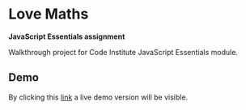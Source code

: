 # Love Maths

**JavaScript Essentials assignment**

Walkthrough project for Code Institute JavaScript Essentials module.

## Demo

By clicking this [link](https://daph1986.github.io/Love-maths/) a live demo version will be visible.
